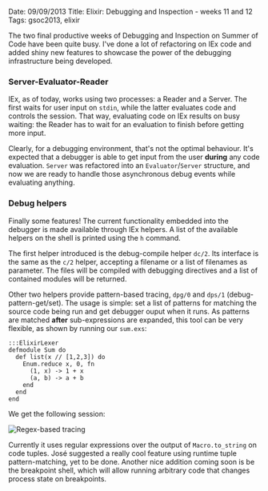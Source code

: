 Date: 09/09/2013
Title: Elixir: Debugging and Inspection - weeks 11 and 12
Tags: gsoc2013, elixir

The two final productive weeks of Debugging and Inspection on Summer of Code have been quite busy.
I've done a lot of refactoring on IEx code and added shiny new features to showcase
the power of the debugging infrastructure being developed.

### Server-Evaluator-Reader
IEx, as of today, works using two processes: a Reader and a Server. 
The first waits for user input on `stdin`, while the latter evaluates code and controls
the session. That way, evaluating code on IEx results on busy waiting: the Reader has 
to wait for an evaluation to finish before getting more input.

Clearly, for a debugging environment, that's not the optimal behaviour. It's expected that
a debugger is able to get input from the user __during__ any code evaluation. 
`Server` was refactored into an `Evaluator`/`Server` structure, and now we are ready to handle
those asynchronous debug events while evaluating anything.

### Debug helpers
Finally some features! The current functionality embedded into the debugger is made available 
through IEx helpers. A list of the available helpers on the shell is printed using the `h` command.

The first helper introduced is the debug-compile helper `dc/2`. Its interface is the same as the
`c/2` helper, accepting a filename or a list of filenames as parameter. The files will be compiled with
debugging directives and a list of contained modules will be returned.

Other two helpers provide pattern-based tracing, `dpg/0` and `dps/1` (debug-pattern-get/set).
The usage is simple: set a list of patterns for matching the source code being run and get debugger
ouput when it runs.
As patterns are matched __after__ sub-expressions are expanded, this tool can be very flexible, as shown
by running our `sum.exs`:

    :::ElixirLexer
    defmodule Sum do
      def list(x // [1,2,3]) do
        Enum.reduce x, 0, fn
          (1, x) -> 1 + x
          (a, b) -> a + b 
        end
      end
    end

 We get the following session:

![Regex-based tracing](|filename|../img/sumlist-dc-dpg-dps.png)

Currently it uses regular expressions over the output of `Macro.to_string` on code tuples. 
José suggested a really cool feature using runtime tuple pattern-matching, yet to be done.
Another nice addition coming soon is be the breakpoint shell, which will allow running arbitrary 
code that changes process state on breakpoints.
